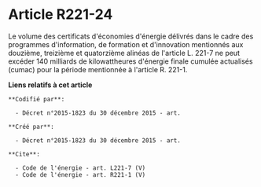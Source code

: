 # Article R221-24

Le volume des certificats d'économies d'énergie délivrés dans le cadre des programmes d'information, de formation et
d'innovation mentionnés aux douzième, treizième et quatorzième alinéas de l'article L. 221-7 ne peut excéder 140 milliards de
kilowattheures d'énergie finale cumulée actualisés (cumac) pour la période mentionnée à l'article R. 221-1.

**Liens relatifs à cet article**

	**Codifié par**:

	  - Décret n°2015-1823 du 30 décembre 2015 - art.

	**Créé par**:

	  - Décret n°2015-1823 du 30 décembre 2015 - art.

	**Cite**:

	  - Code de l'énergie - art. L221-7 (V)
	  - Code de l'énergie - art. R221-1 (V)
